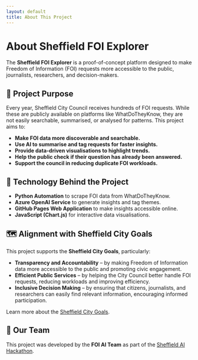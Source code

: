 ```yaml
---
layout: default
title: About This Project
---
```


# About Sheffield FOI Explorer

The **Sheffield FOI Explorer** is a proof-of-concept platform designed to make Freedom of Information (FOI) requests more accessible to the public, journalists, researchers, and decision-makers.

## 🎯 Project Purpose

Every year, Sheffield City Council receives hundreds of FOI requests. While these are publicly available on platforms like WhatDoTheyKnow, they are not easily searchable, summarised, or analysed for patterns. This project aims to:

- **Make FOI data more discoverable and searchable.**
- **Use AI to summarise and tag requests for faster insights.**
- **Provide data-driven visualisations to highlight trends.**
- **Help the public check if their question has already been answered.**
- **Support the council in reducing duplicate FOI workloads.**

## 🧠 Technology Behind the Project

- **Python Automation** to scrape FOI data from WhatDoTheyKnow.
- **Azure OpenAI Service** to generate insights and tag themes.
- **GitHub Pages Web Application** to make insights accessible online.
- **JavaScript (Chart.js)** for interactive data visualisations.

## 🗺️ Alignment with Sheffield City Goals

This project supports the **Sheffield City Goals**, particularly:
- **Transparency and Accountability** – by making Freedom of Information data more accessible to the public and promoting civic engagement.
- **Efficient Public Services** – by helping the City Council better handle FOI requests, reducing workloads and improving efficiency.
- **Inclusive Decision Making** – by ensuring that citizens, journalists, and researchers can easily find relevant information, encouraging informed participation.

Learn more about the [Sheffield City Goals](https://sheffieldcitygoals.uk/).

## 👥 Our Team

This project was developed by the **FOI AI Team** as part of the [Sheffield AI Hackathon](https://sheffield.ai/hackathon/).

